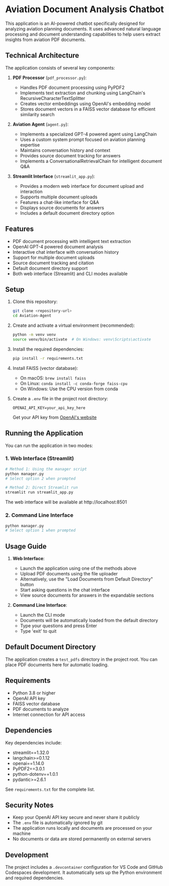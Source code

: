 # Aviation Document Analysis Chatbot

This application is an AI-powered chatbot specifically designed for analyzing aviation planning documents. It uses advanced natural language processing and document understanding capabilities to help users extract insights from aviation PDF documents.

## Technical Architecture

The application consists of several key components:

1. **PDF Processor** (`pdf_processor.py`):
   - Handles PDF document processing using PyPDF2
   - Implements text extraction and chunking using LangChain's RecursiveCharacterTextSplitter
   - Creates vector embeddings using OpenAI's embedding model
   - Stores document vectors in a FAISS vector database for efficient similarity search

2. **Aviation Agent** (`agent.py`):
   - Implements a specialized GPT-4 powered agent using LangChain
   - Uses a custom system prompt focused on aviation planning expertise
   - Maintains conversation history and context
   - Provides source document tracking for answers
   - Implements a ConversationalRetrievalChain for intelligent document Q&A

3. **Streamlit Interface** (`streamlit_app.py`):
   - Provides a modern web interface for document upload and interaction
   - Supports multiple document uploads
   - Features a chat-like interface for Q&A
   - Displays source documents for answers
   - Includes a default document directory option

## Features

- PDF document processing with intelligent text extraction
- OpenAI GPT-4 powered document analysis
- Interactive chat interface with conversation history
- Support for multiple document uploads
- Source document tracking and citation
- Default document directory support
- Both web interface (Streamlit) and CLI modes available

## Setup

1. Clone this repository:
   ```bash
   git clone <repository-url>
   cd Aviation-Agent
   ```

2. Create and activate a virtual environment (recommended):
   ```bash
   python -m venv venv
   source venv/bin/activate  # On Windows: venv\Scripts\activate
   ```

3. Install the required dependencies:
   ```bash
   pip install -r requirements.txt
   ```

4. Install FAISS (vector database):
   - On macOS: `brew install faiss`
   - On Linux: `conda install -c conda-forge faiss-cpu`
   - On Windows: Use the CPU version from conda

5. Create a `.env` file in the project root directory:
   ```
   OPENAI_API_KEY=your_api_key_here
   ```
   Get your API key from [OpenAI's website](https://platform.openai.com/api-keys)

## Running the Application

You can run the application in two modes:

### 1. Web Interface (Streamlit)

```bash
# Method 1: Using the manager script
python manager.py
# Select option 2 when prompted

# Method 2: Direct Streamlit run
streamlit run streamlit_app.py
```

The web interface will be available at http://localhost:8501

### 2. Command Line Interface

```bash
python manager.py
# Select option 1 when prompted
```

## Usage Guide

1. **Web Interface**:
   - Launch the application using one of the methods above
   - Upload PDF documents using the file uploader
   - Alternatively, use the "Load Documents from Default Directory" button
   - Start asking questions in the chat interface
   - View source documents for answers in the expandable sections

2. **Command Line Interface**:
   - Launch the CLI mode
   - Documents will be automatically loaded from the default directory
   - Type your questions and press Enter
   - Type 'exit' to quit

## Default Document Directory

The application creates a `test_pdfs` directory in the project root. You can place PDF documents here for automatic loading.

## Requirements

- Python 3.8 or higher
- OpenAI API key
- FAISS vector database
- PDF documents to analyze
- Internet connection for API access

## Dependencies

Key dependencies include:
- streamlit==1.32.0
- langchain>=0.1.12
- openai==1.14.0
- PyPDF2==3.0.1
- python-dotenv==1.0.1
- pydantic>=2.6.1

See `requirements.txt` for the complete list.

## Security Notes

- Keep your OpenAI API key secure and never share it publicly
- The `.env` file is automatically ignored by git
- The application runs locally and documents are processed on your machine
- No documents or data are stored permanently on external servers

## Development

The project includes a `.devcontainer` configuration for VS Code and GitHub Codespaces development. It automatically sets up the Python environment and required dependencies. 